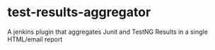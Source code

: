 # test-results-aggregator
A jenkins plugin that aggregates Junit and TestNG Results in a single HTML/email report
